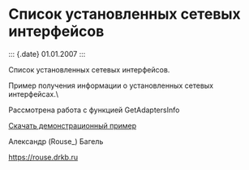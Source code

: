 Список установленных сетевых интерфейсов
========================================

::: {.date}
01.01.2007
:::

Список установленных сетевых интерфейсов.

Пример получения информации о установленных сетевых интерфейсах.\

Рассмотрена работа с функцией GetAdaptersInfo

[Скачать демонстрационный пример](/zip/netifenum.zip)

Александр (Rouse\_) Багель

<https://rouse.drkb.ru>
